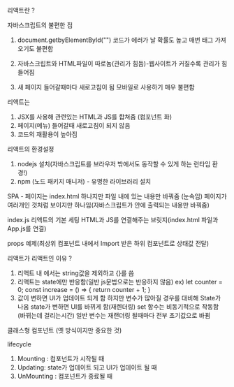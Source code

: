 리액트란 ?

자바스크립트의 불편한 점
1.  document.getbyElementById("")
코드가 에러가 날 확률도 높고 매번 태그 가져오기도 불편함

2. 자바스크립트와 HTML파일이 따로놈(관리가 힘듬)-웹사이트가 커질수록 관리가 힘들어짐

3. 새 페이지 들어갈때마다 새로고침이 됨
모바일로 사용하기 매우 불편함

리액트는 
1. JSX를 사용해 관련있는 HTML과 JS를 합쳐줌 (컴포넌트 화)
2.  페이지(메뉴) 들어갈때 새로고침이 되지 않음
3. 코드의 재활용이 높아짐


리액트의 환경설정
1. nodejs 설치(자바스크립트를 브라우저 밖에서도 동작할 수 있게 하는 런타임 환경!)
2. npm (노드 패키지 매니저) - 유명한 라이브러리 설치

SPA - 페이지는 index.html 하나지만 파일 내에 있는 내용만 바꿔줌 (눈속임)
페이지가 여러개인 것처럼 보이지만 하나임(자바스크립트가 안에 출력되는 내용만 바꿔줌)

index.js
리액트의 기본 세팅
HTML과 JS를 연결해주는 브릿지(index.html 파일과 App.js를 연결)

props 예제(최상위 컴포넌트 내에서 Import 받은 하위 컴포넌트로 상태값 전달)
      <Box name="리사" num={1} />
      <Box name="제니" num={2} />
      <Box name="지수" num={3} />

리액트가 리액트인 이유 ?
1. 리액트 내 에서는 string값을 제외하고 {}를 씀
2. 리액트는 state에만 반응함(일반 js문법으로는 반응하지 않음)
ex) let counter = 0;
    const increase = () => {
    return counter + 1;
  }
3. 값이 변하면 UI가 업데이트 되게 함
하지만 변수가 많아질 경우를 대비해 State가 나옴 
state가 변하면 UI를 바뀌게 함(재렌더링)
set 함수는 비동기적으로 작동함 (바뀌는데 걸리는시간)
일반 변수는 재랜더링 될때마다 전부 초기값으로 바뀜

클래스형 컴포넌트 (옛 방식이지만 중요한 것)

lifecycle 
1. Mounting : 컴포넌트가 시작될 때
2. Updating: state가 업데이트 되고 UI가 업데이트 될 때
3. UnMounting : 컴포넌트가 종료될 때